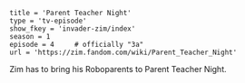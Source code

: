 ```
title = 'Parent Teacher Night'
type = 'tv-episode'
show_fkey = 'invader-zim/index'
season = 1
episode = 4     # officially "3a"
url = 'https://zim.fandom.com/wiki/Parent_Teacher_Night'
```

Zim has to bring his Roboparents to Parent Teacher Night.
